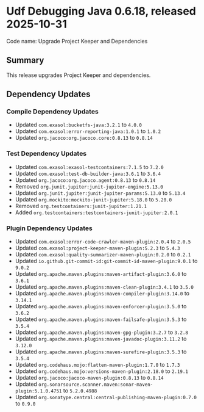 # Udf Debugging Java 0.6.18, released 2025-10-31

Code name: Upgrade Project Keeper and Dependencies

## Summary

This release upgrades Project Keeper and dependencies.

## Dependency Updates

### Compile Dependency Updates

* Updated `com.exasol:bucketfs-java:3.2.1` to `4.0.0`
* Updated `com.exasol:error-reporting-java:1.0.1` to `1.0.2`
* Updated `org.jacoco:org.jacoco.core:0.8.13` to `0.8.14`

### Test Dependency Updates

* Updated `com.exasol:exasol-testcontainers:7.1.5` to `7.2.0`
* Updated `com.exasol:test-db-builder-java:3.6.1` to `3.6.4`
* Updated `org.jacoco:org.jacoco.agent:0.8.13` to `0.8.14`
* Removed `org.junit.jupiter:junit-jupiter-engine:5.13.0`
* Updated `org.junit.jupiter:junit-jupiter-params:5.13.0` to `5.13.4`
* Updated `org.mockito:mockito-junit-jupiter:5.18.0` to `5.20.0`
* Removed `org.testcontainers:junit-jupiter:1.21.1`
* Added `org.testcontainers:testcontainers-junit-jupiter:2.0.1`

### Plugin Dependency Updates

* Updated `com.exasol:error-code-crawler-maven-plugin:2.0.4` to `2.0.5`
* Updated `com.exasol:project-keeper-maven-plugin:5.2.3` to `5.4.3`
* Updated `com.exasol:quality-summarizer-maven-plugin:0.2.0` to `0.2.1`
* Updated `io.github.git-commit-id:git-commit-id-maven-plugin:9.0.1` to `9.0.2`
* Updated `org.apache.maven.plugins:maven-artifact-plugin:3.6.0` to `3.6.1`
* Updated `org.apache.maven.plugins:maven-clean-plugin:3.4.1` to `3.5.0`
* Updated `org.apache.maven.plugins:maven-compiler-plugin:3.14.0` to `3.14.1`
* Updated `org.apache.maven.plugins:maven-enforcer-plugin:3.5.0` to `3.6.2`
* Updated `org.apache.maven.plugins:maven-failsafe-plugin:3.5.3` to `3.5.4`
* Updated `org.apache.maven.plugins:maven-gpg-plugin:3.2.7` to `3.2.8`
* Updated `org.apache.maven.plugins:maven-javadoc-plugin:3.11.2` to `3.12.0`
* Updated `org.apache.maven.plugins:maven-surefire-plugin:3.5.3` to `3.5.4`
* Updated `org.codehaus.mojo:flatten-maven-plugin:1.7.0` to `1.7.3`
* Updated `org.codehaus.mojo:versions-maven-plugin:2.18.0` to `2.19.1`
* Updated `org.jacoco:jacoco-maven-plugin:0.8.13` to `0.8.14`
* Updated `org.sonarsource.scanner.maven:sonar-maven-plugin:5.1.0.4751` to `5.2.0.4988`
* Updated `org.sonatype.central:central-publishing-maven-plugin:0.7.0` to `0.9.0`
